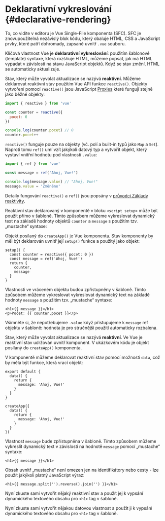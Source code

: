 # Deklarativní vykreslování {#declarative-rendering}

<div class="sfc">

To, co vidíte v editoru je Vue Single-File komponenta (SFC). SFC je znovupoužitelná nezávislý blok kódu, který obaluje HTML, CSS a&nbsp;JavaScript prvky, které patří dohromady, zapsané uvnitř `.vue` souboru.

</div>

Klíčová vlastnost Vue je **deklarativní vykreslování**: použitím šablonové (template) syntaxe, která rozšřiuje HTML, můžeme popsat, jak má HTML vypadat v závislosti na stavu JavaScript objektů. Když se stav změní, HTML se automaticky aktualizuje.

<div class="composition-api">

Stav, který může vyvolat aktualizace se nazývá **reaktivní**. Můžeme deklarovat reaktivní stav použitím Vue API funkce `reactive()`. Objekty vytvoření pomocí `reactive()` jsou JavaScript [Proxies](https://developer.mozilla.org/en-US/docs/Web/JavaScript/Reference/Global_Objects/Proxy) které fungují stejně jako běžné objekty:

```js
import { reactive } from 'vue'

const counter = reactive({
  pocet: 0
})

console.log(counter.pocet) // 0
counter.pocet++
```

`reactive()` funguje pouze na objekty (vč. polí a built-in typů jako `Map` a `Set`). Naproti tomu `ref()` umí vzít jakýkoli datový typ a vytvořit objekt, který vystaví vnitřní hodnotu pod vlastností `.value`:

```js
import { ref } from 'vue'

const message = ref('Ahoj, Vue!')

console.log(message.value) // "Ahoj, Vue!"
message.value = 'Změněno'
```

Detaily fungování `reactive()` a `ref()` jsou popsány v <a target="_blank" href="/guide/essentials/reactivity-fundamentals.html">průvodci Základy reaktivity</a>.

<div class="sfc">

Reaktivní stav deklarovaný v komponentě v bloku `<script setup>` může být použit přímo v šabloně. Tímto způsobem můžeme vykreslovat dynamický text na základě hodnoty objektů `counter` a&nbsp;`message` s použitím tzv. „mustache“ syntaxe:

</div>

<div class="html">

Objekt posílaný do `createApp()` je Vue komponenta. Stav komponenty by měl být deklarován uvnitř její `setup()` funkce a použitý jako objekt:

```js{2,5}
setup() {
  const counter = reactive({ pocet: 0 })
  const message = ref('Ahoj, Vue!')
  return {
    counter,
    message
  }
}
```

Vlastnosti ve vráceném objektu budou zpřístupněny v šabloně. Tímto způsobem můžeme vykreslovat vykreslovat dynamický text na základě hodnoty `message` s použitím tzv. „mustache“ syntaxe:

</div>

```vue-html
<h1>{{ message }}</h1>
<p>Počet: {{ counter.pocet }}</p>
```

Všimněte si, že nepotřebujeme `.value` když přistupujeme k `message` ref objektu v šabloně: hodnota je pro stručnější použití automaticky rozbalena.

</div>

<div class="options-api">

Stav, který může vyvolat aktualizace se nazývá **reaktivní**. Ve Vue je reaktivní stav udržován uvnitř komponent. <span class="html">V ukázkovém kódu je objekt posílaný do `createApp()` komponenta. </span>

V komponentě můžeme deklarovat reaktivní stav pomocí možnosti `data`, což by měla být funkce, která vrací objekt:

<div class="sfc">

```js{3-5}
export default {
  data() {
    return {
      message: 'Ahoj, Vue!'
    }
  }
}
```

</div>
<div class="html">

```js{3-5}
createApp({
  data() {
    return {
      message: 'Ahoj, Vue!'
    }
  }
})
```

</div>

Vlastnost `message` bude zpřístupněna v šabloně. Tímto způsobem můžeme vykreslit dynamický text v závislosti na hodnotě `message` pomocí „mustache“ syntaxe:

```vue-html
<h1>{{ message }}</h1>
```

</div>

Obsah uvnitř „mustache“ není omezen jen na identifikátory nebo cesty - lze použít jakýkoli platný JavaScript výraz:

```vue-html
<h1>{{ message.split('').reverse().join('') }}</h1>
```

<div class="composition-api">

Nyní zkuste sami vytvořit nějaký reaktivní stav a použít jej k vypsání dynamického textového obsahu pro `<h1>` tag v šabloně.

</div>

<div class="options-api">

Nyní zkuste sami vytvořit nějakou datovou vlastnost a použít ji k&nbsp;vypsání dynamického textového obsahu pro `<h1>` tag v šabloně.

</div>
